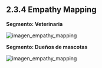 ## 2.3.4 Empathy Mapping

**Segmento: Veterinaria**

![imagen_empathy_mapping](https://i.ibb.co/6bQSHNG/empathyVet.PNG)


**Segmento: Dueños de mascotas**

![imagen_empathy_mapping](https://i.ibb.co/6bQSHNG/image.png)
